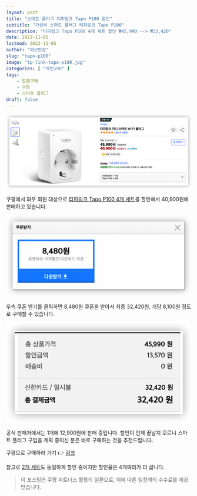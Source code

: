 ```yaml
---
layout: post 
title: "스마트 플러그 티피링크 Tapo P100 할인"
subtitle: "가성비 스마트 플러그 티피링크 Tapo P100"
description: "티피링크 Tapo P100 4개 세트 할인 ₩45,990 --> ₩32,420"
date: 2022-11-05
lastmod: 2022-11-05
author: "야근반장"
slug: "tapo-p100"
image: "tp-link-tapo-p100.jpg"
categories: [ "자린고비" ]
tags:
    - 알뜰구매
    - 쿠팡
    - 스마트 플러그
draft: false
---
```


![가격정보](coupang-tapo-p100.png "Tapo P100")

쿠팡에서 와우 회원 대상으로 [티피링크 Tapo P100 4개 세트](https://link.coupang.com/a/E1L6H)를 할인해서 40,900원에 판매하고 있습니다.

![잊지 말고 쿠폰 받으세요](coupang-tapo-p100-coupon.png "Tapo P100 쿠폰")

우측 쿠폰 받기를 클릭하면 8,480원 쿠폰을 받아서 최종 32,420원, 개당 8,100원 정도로 구매할 수 있습니다.

![최종 금액](coupang-tapo-p100-final.png "최종 금액")

공식 판매처에서는 1개에 12,900원에 판매 중입니다. 할인이 언제 끝날지 모르니 스마트 플러그 구입을 계획 중이신 분은 바로 구매하는 것을 추천드립니다.

쿠팡으로 구매하러 가기 👉 [링크](https://link.coupang.com/a/E1L6H)

참고로 [2개 세트](https://link.coupang.com/a/E1Pv1)도 동일하게 할인 중이지만 할인율은 4개짜리가 더 큽니다.


> 이 포스팅은 쿠팡 파트너스 활동의 일환으로, 이에 따른 일정액의 수수료를 제공받습니다.
